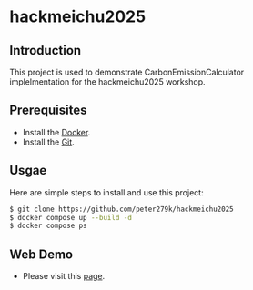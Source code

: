 # hackmeichu2025

## Introduction

This project is used to demonstrate CarbonEmissionCalculator implelmentation for the hackmeichu2025 workshop.

## Prerequisites

- Install the [Docker](https://docs.docker.com/engine/install).
- Install the [Git](https://git-scm.com/downloads).

## Usgae

Here are simple steps to install and use this project:

```bash
$ git clone https://github.com/peter279k/hackmeichu2025
$ docker compose up --build -d
$ docker compose ps
```

## Web Demo

- Please visit this [page](https://hackmeichu2025.peterli.website).
